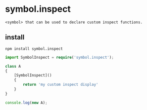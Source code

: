 # symbol.inspect

    <symbol> that can be used to declare custom inspect functions.

## install

```
npm install symbol.inspect
```

```ts
import SymbolInspect = require('symbol.inspect');

class A
{
	[SymbolInspect]()
	{
		return 'my custom inspect display'
	}
}

console.log(new A);
```
